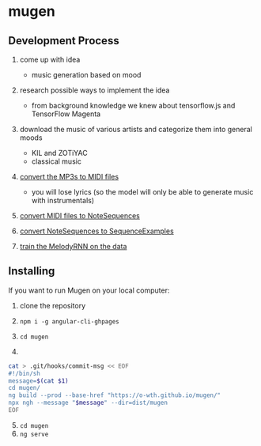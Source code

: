 # mugen

## Development Process

1.  come up with idea

    -   music generation based on mood

2.  research possible ways to implement the idea

    -   from background knowledge we knew about tensorflow.js and TensorFlow Magenta

3.  download the music of various artists and categorize them into general moods

    -   KIL and ZOTiYAC
    -   classical music

4.  [convert the MP3s to MIDI files](https://www.bearaudiotool.com/mp3-to-midi)

    -   you will lose lyrics (so the model will only be able to generate music with instrumentals)

5.  [convert MIDI files to NoteSequences](https://github.com/tensorflow/magenta/blob/master/magenta/scripts/README.md)

6.  [convert NoteSequences to SequenceExamples](https://github.com/tensorflow/magenta/tree/master/magenta/models/melody_rnn#create-sequenceexamples)

7.  [train the MelodyRNN on the data](https://github.com/tensorflow/magenta/tree/master/magenta/models/melody_rnn#train-and-evaluate-the-model)

## Installing

If you want to run Mugen on your local computer:

1.  clone the repository

2.  `npm i -g angular-cli-ghpages`

3.  `cd mugen`

4.  

```bash
cat > .git/hooks/commit-msg << EOF
#!/bin/sh
message=$(cat $1)
cd mugen/
ng build --prod --base-href "https://o-wth.github.io/mugen/"
npx ngh --message "$message" --dir=dist/mugen
EOF
```

5.  `cd mugen`
6.  `ng serve`
